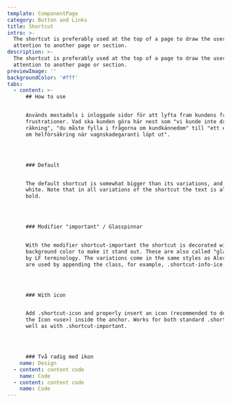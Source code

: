 ```yaml
---
template: ComponentPage
category: Button and Links
title: Shortcut
intro: >-
  The shortcut is preferably used at the top of a page to draw the users
  attention to another page or section.
description: >-
  The shortcut is preferably used at the top of a page to draw the users
  attention to another page or section.
previewImage: ''
backgroundColor: '#fff'
tabs:
  - content: >-
      ## How to use


      Används mestadels i inloggade sidor för att lyfta fram kundens främsta
      frustrationer. Vad ska kunden göra här nest som "vi kunde inte dra en
      räkning", "du måste fylla i frågorna om kundkännedom" till "ett erbjudande
      om helförsäkring när vagnskadegaranti löpt ut".




      ### Default


      The default shortcut is somewhat bigger than its variations, and always
      white. Note that in all variations of the shortcut the text is always
      bold.




      ### Modifier "important" / Glasspinnar


      With the modifier shortcut-important the shortcut is decorated with a
      background color to make it stand out. These are also called "glasspinnar"
      by LF terminology. The variations come in the same styles as Alerts and
      are used by appending the class, for example, .shortcut-info-ice.




      ### With icon


      Add .shortcut-icon and properly insert an icon (recommended to do so via
      the Icon <use>) inside the anchor. Works for both standard .shortcut as
      well as with .shortcut-important.




      ### Två radig med ikon
    name: Design
  - content: content code
    name: Code
  - content: content code
    name: Code
---
```


